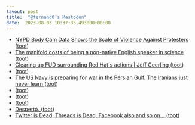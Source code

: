 ```yaml
---
layout: post
title:  "@fernand0's Mastodon"
date:  2023-08-03 10:37:35.493000+00:00
---
```

*  [NYPD Body Cam Data Shows the Scale of Violence Against Protesters ](https://www.wired.com/story/nypd-george-floyd-nyc-protester-settlement) ([toot](https://mastodon.social/@fernand0/110825246259934172))
*  [The manifold costs of being a non-native English speaker in science ](https://journals.plos.org/plosbiology/article?id=10.1371/journal.pbio.300218) ([toot](https://mastodon.social/@fernand0/110825036164589018))
*  [Clearing up FUD surrounding Red Hat's actions \| Jeff Geerling ](https://www.jeffgeerling.com/blog/2023/clearing-fud-surrounding-red-hats-action) ([toot](https://mastodon.social/@fernand0/110824653209913401))
*  [ ](https://mastodon.social/users/fernand0/statuses/110824572594502978/activity) ([toot](https://mastodon.social/users/fernand0/statuses/110824572594502978/activity))
*  [The US Navy is preparing for war in the Persian Gulf. The Iranians just never learn ](https://www.telegraph.co.uk/news/2023/07/20/us-navy-persian-gulf-war-iran-repeat) ([toot](https://mastodon.social/@fernand0/110824496879013788))
*  [ ](https://mastodon.social/users/fernand0/statuses/110823833624272742/activity) ([toot](https://mastodon.social/users/fernand0/statuses/110823833624272742/activity))
*  [ ](https://socialred.almacenero.uk/@artbol) ([toot](https://mastodon.social/@fernand0/110821486638757219))
*  [ ](https://mastodon.social/@HarryLeRoy) ([toot](https://mastodon.social/@fernand0/110821483028043872))
*  [Despertó. ](https://avecesunafoto.wordpress.com/2023/08/02/desperto-2) ([toot](https://mastodon.social/@fernand0/110821251783530288))
*  [Twitter is Dead, Threads is Dead, Facebook also and so on… ](https://www.uberbin.net/archivos/redes-sociales/twitter-is-dead-threads-is-dead-facebook-also-and-so-on.ph) ([toot](https://mastodon.social/@fernand0/110821201465693184))
